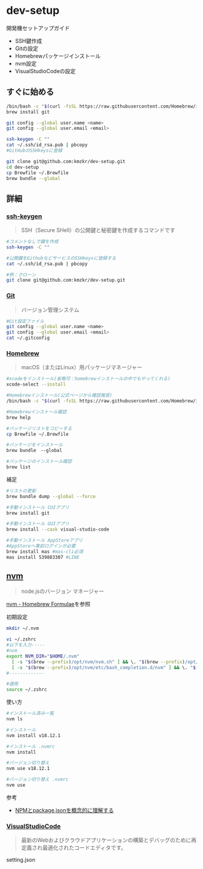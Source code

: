 # dev-setup
開発機セットアップガイド

- SSH鍵作成
- Gitの設定
- Homebrewパッケージインストール
- nvm設定
- VisualStudioCodeの設定

## すぐに始める
```sh
/bin/bash -c "$(curl -fsSL https://raw.githubusercontent.com/Homebrew/install/HEAD/install.sh)"
brew install git

git config --global user.name <name>
git config --global user.email <email>

ssh-keygen -C ""
cat ~/.ssh/id_rsa.pub | pbcopy 
#GitHubのSSHkeysに登録

git clone git@github.com:kmzkr/dev-setup.git
cd dev-setup
cp Brewfile ~/.Brewfile
brew bundle --global
```

## 詳細
### [ssh-keygen]()
> SSH（Secure SHell）の公開鍵と秘密鍵を作成するコマンドです

```sh
#コメントなしで鍵を作成
ssh-keygen -C ""

#公開鍵をGithubなどサービスのSSHkeysに登録する
cat ~/.ssh/id_rsa.pub | pbcopy

#例：クローン
git clone git@github.com:kmzkr/dev-setup.git
```

### [Git](https://git-scm.com/)
> バージョン管理システム

```sh
#Git設定ファイル
git config --global user.name <name>
git config --global user.email <email>
cat ~/.gitconfig
```

### [Homebrew](https://brew.sh/index_ja)
> macOS（またはLinux）用パッケージマネージャー

```sh
#xcodeをインストール(省略可：homebrewインストールの中でもやってくれる)
xcode-select --install

#Homebrewインストール(公式ページから確認推奨)
/bin/bash -c "$(curl -fsSL https://raw.githubusercontent.com/Homebrew/install/HEAD/install.sh)"

#Homebrewインストール確認
brew help 

#パッケージリストをコピーする
cp Brewfile ~/.Brewfile

#パッケージをインストール
brew bundle　--global

#パッケージのインストール確認
brew list
```

補足
```sh
#リストの更新
brew bundle dump --global --force

#手動インストール CUIアプリ
brew install git

#手動インストール GUIアプリ
brew install --cask visual-studio-code

#手動インストール AppStoreアプリ
#AppStoreへ事前ログインが必要
brew install mas #mas-cli必須
mas install 539883307 #LINE
```

## [nvm](https://github.com/nvm-sh/nvm)
> node.jsのバージョン マネージャー

[nvm - Homebrew Formulae](https://formulae.brew.sh/formula/nvm)を参照

初期設定
```sh
mkdir ~/.nvm

vi ~/.zshrc
#以下を入力-----
#nvm
export NVM_DIR="$HOME/.nvm"
  [ -s "$(brew --prefix)/opt/nvm/nvm.sh" ] && \. "$(brew --prefix)/opt/nvm/nvm.sh" # This loads nvm
  [ -s "$(brew --prefix)/opt/nvm/etc/bash_completion.d/nvm" ] && \. "$(brew --prefix)/opt/nvm/etc/bash_completion.d/nvm" # This loads nvm bash_completion
#-------------

#適用
source ~/.zshrc
```

使い方
```sh
#インストール済み一覧
nvm ls

#インストール
nvm install v18.12.1

#インストール .nvmrc
nvm install

#バージョン切り替え
nvm use v18.12.1

#バージョン切り替え .nvmrc
nvm use
```

参考
- [NPMとpackage.jsonを概念的に理解する](https://qiita.com/righteous/items/e5448cb2e7e11ab7d477)

### [VisualStudioCode](https://code.visualstudio.com/)
> 最新のWebおよびクラウドアプリケーションの構築とデバッグのために再定義され最適化されたコードエディタです。

setting.json
